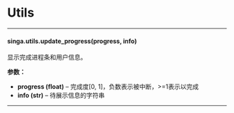 # Utils

---

#### singa.utils.update_progress(progress, info)

显示完成进程条和用户信息。

**参数：**
- **progress (float)** – 完成度[0, 1]，负数表示被中断，>=1表示以完成
- **info (str)** – 待展示信息的字符串

---
